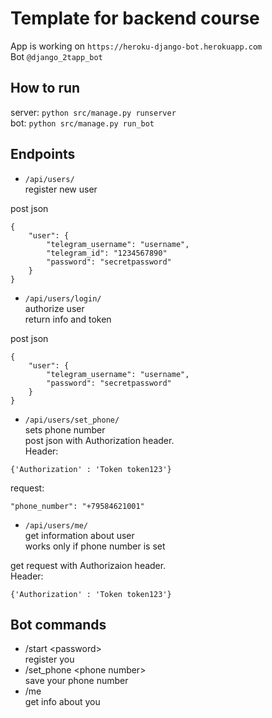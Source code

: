 # Template for backend course  

App is working on ```https://heroku-django-bot.herokuapp.com```  
Bot ```@django_2tapp_bot```  

## How to run  
server: 
```python src/manage.py runserver ```   
bot: 
```python src/manage.py run_bot```

## Endpoints  
- ```/api/users/```  
register new user

post json  
```
{
    "user": {
        "telegram_username": "username",
        "telegram_id": "1234567890"
        "password": "secretpassword"
    }
}
```  

- ```/api/users/login/```  
authorize user  
return info and token  

post json  
```
{
    "user": {
        "telegram_username": "username",
        "password": "secretpassword"
    }
}
```  

- ```/api/users/set_phone/```  
sets phone number  
post json with Authorization header.  
Header: 
```
{'Authorization' : 'Token token123'}
```  
request:  
```
"phone_number": "+79584621001"
```

- ```/api/users/me/```  
get information about user  
works only if phone number is set  

get request with Authorizaion header.  
Header: 
```
{'Authorization' : 'Token token123'}
```

## Bot commands  
- /start \<password>   
register you  
- /set_phone \<phone number>   
save your phone number  
- /me     
get info about you  
